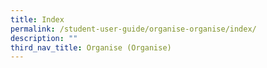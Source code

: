 ```yaml
---
title: Index
permalink: /student-user-guide/organise-organise/index/
description: ""
third_nav_title: Organise (Organise)
---
```

